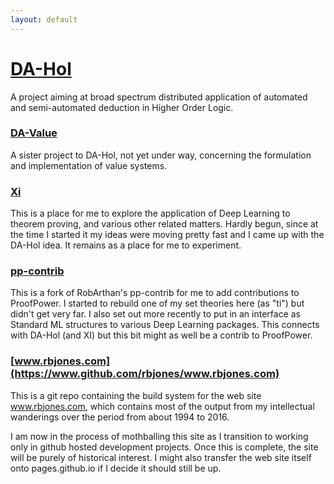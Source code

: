 ```yaml
---
layout: default
---
```

        
# [DA-Hol](https://rbjones.github.com/DA-Hol)

A project aiming at broad spectrum distributed application of automated and semi-automated deduction in Higher Order Logic.

### [DA-Value](https://rbjones.github.com/DA-Value)

A sister project to DA-Hol, not yet under way, concerning the formulation and implementation of value systems.

### [Xi](https://www.github.com/rbjones/Xi)

This is a place for me to explore the application of Deep Learning to theorem proving, and various other related matters.
  Hardly begun, since at the time I started it my ideas were moving pretty fast and I came up with the DA-Hol idea.
  It remains as a place for me to experiment.


### [pp-contrib](https://www.github.com/rbjones/pp-contrib)

  This is a fork of RobArthan's pp-contrib for me to add contributions to ProofPower.
  I started to rebuild one of my set theories here (as "ti") but didn't get very far.
  I also set out more recently to put in an interface as Standard ML structures to various Deep Learning packages.
  This connects with DA-Hol (and XI) but this bit might as well be a contrib to ProofPower.

### [www.rbjones.com](https://www.github.com/rbjones/www.rbjones.com)

This is a git repo containing the build system for the web site www.rbjones.com, which contains most of the output from my intellectual wanderings over the period from about 1994 to 2016.

I am now in the process of mothballing this site as I transition to working only in github hosted development projects.
  Once this is complete, the site will be purely of historical interest.
  I might also transfer the web site itself onto pages.github.io if I decide it should still be up.
